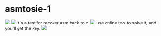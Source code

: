 # **asmtosie-1**
![](https://i.imgur.com/pJkE2xE.png)
![](https://i.imgur.com/Nc6B5Ls.png)
it's a test for recover asm back to c.
![](https://i.imgur.com/RnJGQjE.png)
use online tool to solve it, and you'll get the key.
![](https://i.imgur.com/nRAVOmn.png)
